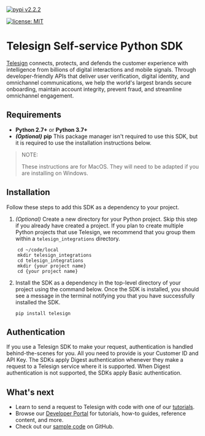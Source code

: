 [![pypi v2.2.2](https://img.shields.io/pypi/v/telesign.svg)](https://pypi.python.org/pypi/telesign)

[![license: MIT](https://img.shields.io/pypi/l/telesign.svg)](https://github.com/TeleSign/python_telesign/blob/master/LICENSE)

# Telesign Self-service Python SDK

[Telesign](https://telesign.com) connects, protects, and defends the customer experience with intelligence from billions of digital interactions and mobile signals. Through developer-friendly APIs that deliver user verification, digital identity, and omnichannel communications, we help the world's largest brands secure onboarding, maintain account integrity, prevent fraud, and streamline omnichannel engagement.

## Requirements

* **Python 2.7+** or **Python 3.7+**
* ***_(Optional)_*** **pip** This package manager isn't required to use this SDK, but it is required to use the installation instructions below.  

> NOTE:
> 
> These instructions are for MacOS. They will need to be adapted if you are installing on Windows.

## Installation

Follow these steps to add this SDK as a dependency to your project.

1. *(Optional)* Create a new directory for your Python project. Skip this step if you already have created a project. If you plan to create multiple Python projects that use Telesign, we recommend that you group them within a `telesign_integrations` directory.
```
    cd ~/code/local
    mkdir telesign_integrations
    cd telesign_integrations
    mkdir {your project name}
    cd {your project name}
```
2. Install the SDK as a dependency in the top-level directory of your project using the command below. Once the SDK is installed, you should see a message in the terminal notifying you that you have successfully installed the SDK.

    `pip install telesign`

## Authentication

If you use a Telesign SDK to make your request, authentication is handled behind-the-scenes for you. All you need to provide is your Customer ID and API Key. The SDKs apply Digest authentication whenever they make a request to a Telesign service where it is supported. When Digest authentication is not supported, the SDKs apply Basic authentication.

## What's next

* Learn to send a request to Telesign with code with one of our [tutorials](https://developer.telesign.com/enterprise/docs/tutorials).  
* Browse our [Developer Portal](https://developer.telesign.com) for tutorials, how-to guides, reference content, and more.
* Check out our [sample code](https://github.com/TeleSign/sample_code) on GitHub.